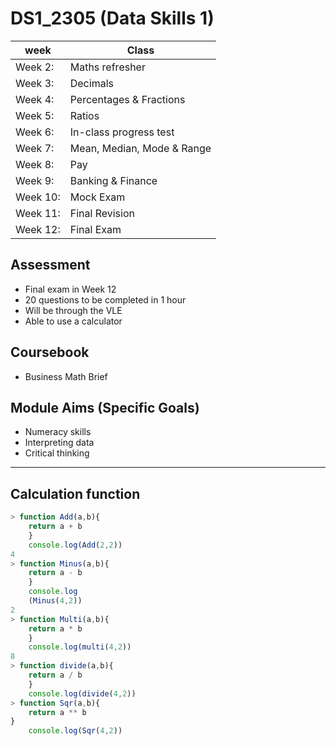 # DS1_2305 (Data Skills 1)

| week      |Class      |
|-----------|-----------|
| Week 2: 	|Maths refresher 					
| Week 3: 	|Decimals  					
| Week 4: 	|Percentages & Fractions					 
| Week 5: 	|Ratios 						
| Week 6:	|In-class progress test				
| Week 7: 	|Mean, Median, Mode & Range 				
| Week 8: 	|Pay	
| Week 9: 	|Banking & Finance 
| Week 10:  |Mock Exam  
| Week 11:  |Final Revision 
| Week 12:  |Final Exam  	 
## Assessment 
- Final exam in Week 12 
- 20 questions to be completed in 1 hour 
- Will be through the VLE
- Able to use a calculator 


## Coursebook
- Business Math Brief

## Module Aims (Specific Goals)
- Numeracy skills
- Interpreting data 
- Critical thinking 
---


## Calculation function

```javascript
> function Add(a,b){
    return a + b
    }
    console.log(Add(2,2))
4
> function Minus(a,b){
    return a - b
    }
    console.log
    (Minus(4,2))
2
> function Multi(a,b){
    return a * b
    }
    console.log(multi(4,2))
8
> function divide(a,b){
    return a / b
    }
    console.log(divide(4,2))
> function Sqr(a,b){
    return a ** b
}
    console.log(Sqr(4,2))
```